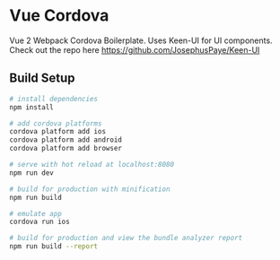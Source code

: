 # Vue Cordova

Vue 2 Webpack Cordova Boilerplate. Uses Keen-UI for UI components. Check out the repo here https://github.com/JosephusPaye/Keen-UI

## Build Setup

``` bash
# install dependencies
npm install

# add cordova platforms
cordova platform add ios
cordova platform add android
cordova platform add browser

# serve with hot reload at localhost:8080
npm run dev

# build for production with minification
npm run build

# emulate app
cordova run ios

# build for production and view the bundle analyzer report
npm run build --report
```

